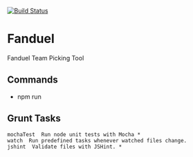 [![Build Status](https://travis-ci.org/mmilleruva/fanduel.svg?branch=master)](https://travis-ci.org/mmilleruva/fanduel)

Fanduel
=======

Fanduel Team Picking Tool


Commands
----------
* npm run


Grunt Tasks
------
```
mochaTest  Run node unit tests with Mocha *
watch  Run predefined tasks whenever watched files change.
jshint  Validate files with JSHint. *
```
